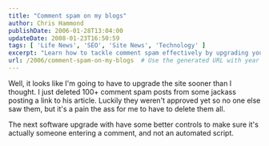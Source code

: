 ```yaml
---
title: "Comment spam on my blogs"
author: Chris Hammond
publishDate: 2006-01-28T13:04:00
updateDate: 2008-01-23T16:50:59
tags: [ 'Life News', 'SEO', 'Site News', 'Technology' ]
excerpt: "Learn how to tackle comment spam effectively by upgrading your site with better controls to distinguish between genuine comments and automated spam."
url: /2006/comment-spam-on-my-blogs  # Use the generated URL with year
---
```

<P>Well, it looks like I'm going to have to upgrade the site sooner than I thought. I just deleted 100+ comment spam posts from some jackass posting a link to his article. Luckily they weren't approved yet so no one else saw them, but it's a pain the ass for me to have to delete them all. </P> <P>The next software upgrade with have some better controls to make sure it's actually someone entering a comment, and not an automated script.</P>

